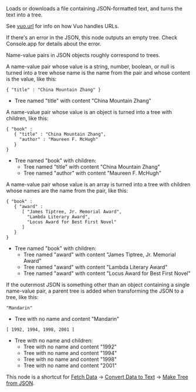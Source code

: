 Loads or downloads a file containing JSON-formatted text, and turns the text into a tree.

See [vuo.url](vuo-nodeset://vuo.url) for info on how Vuo handles URLs.

If there's an error in the JSON, this node outputs an empty tree. Check Console.app for details about the error.

Name-value pairs in JSON objects roughly correspond to trees.

A name-value pair whose value is a string, number, boolean, or null is turned into a tree whose name is the name from the pair and whose content is the value, like this:

    { "title" : "China Mountain Zhang" }

   - Tree named "title" with content "China Mountain Zhang"

A name-value pair whose value is an object is turned into a tree with children, like this:

    { "book" :
       { "title" : "China Mountain Zhang",
         "author" : "Maureen F. McHugh"
       }
    }

   - Tree named "book" with children:
      - Tree named "title" with content "China Mountain Zhang"
      - Tree named "author" with content "Maureen F. McHugh"

A name-value pair whose value is an array is turned into a tree with children whose names are the name from the pair, like this:

    { "book" :
       { "award" :
          [ "James Tiptree, Jr. Memorial Award",
            "Lambda Literary Award",
            "Locus Award for Best First Novel"
          ]
       }
    }

   - Tree named "book" with children:
      - Tree named "award" with content "James Tiptree, Jr. Memorial Award"
      - Tree named "award" with content "Lambda Literary Award"
      - Tree named "award" with content "Locus Award for Best First Novel"

If the outermost JSON is something other than an object containing a single name-value pair, a parent tree is added when transforming the JSON to a tree, like this:

    "Mandarin"

   - Tree with no name and content "Mandarin"

<!-- -->

    [ 1992, 1994, 1998, 2001 ]

   - Tree with no name and children:
      - Tree with no name and content "1992"
      - Tree with no name and content "1994"
      - Tree with no name and content "1998"
      - Tree with no name and content "2001"

This node is a shortcut for [Fetch Data](vuo-node://vuo.data.fetch) -> [Convert Data to Text](vuo-node://vuo.type.data.text) -> [Make Tree from JSON](vuo-node://vuo.tree.make.json).
